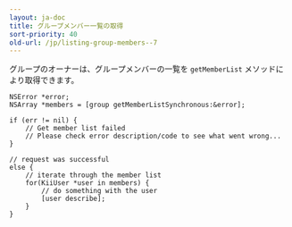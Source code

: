 ```yaml
---
layout: ja-doc
title: グループメンバー一覧の取得
sort-priority: 40
old-url: /jp/listing-group-members--7
---
```

グループのオーナーは、グループメンバーの一覧を `getMemberList` メソッドにより取得できます。

```objc
NSError *error;
NSArray *members = [group getMemberListSynchronous:&error];

if (err != nil) {
    // Get member list failed
    // Please check error description/code to see what went wrong...
}

// request was successful
else {
    // iterate through the member list
    for(KiiUser *user in members) {
        // do something with the user
        [user describe];
    }
}
```
